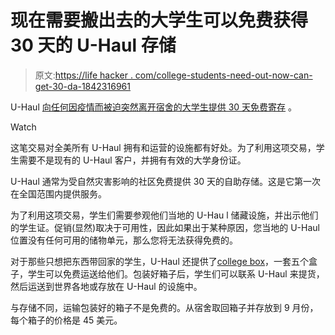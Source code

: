 # 现在需要搬出去的大学生可以免费获得 30 天的 U-Haul 存储

> 原文:[https://life hacker . com/college-students-need-out-now-can-get-30-da-1842316961](https://lifehacker.com/college-students-who-need-to-move-out-now-can-get-30-da-1842316961)

U-Haul [向任何因疫情而被迫突然离开宿舍的大学生提供 30 天免费寄存](https://www.uhaul.com/Articles/About/20625/College-Students-U-Haul-Offers-30-Days-Free-Self-Storage-amid-Coronavirus-Outbreak/) 。

Watch

这笔交易对全美所有 U-Haul 拥有和运营的设施都有好处。为了利用这项交易，学生需要不是现有的 U-Haul 客户，并拥有有效的大学身份证。

U-Haul 通常为受自然灾害影响的社区免费提供 30 天的自助存储。这是它第一次在全国范围内提供服务。

为了利用这项交易，学生们需要参观他们当地的 U-Hau l 储藏设施，并出示他们的学生证。促销(显然)取决于可用性，因此如果出于某种原因，您当地的 U-Haul 位置没有任何可用的储物单元，那么您将无法获得免费的。

对于那些只想把东西带回家的学生，U-Haul 还提供了[college box](https://www.collegeboxes.com/)，一套五个盒子，学生可以免费运送给他们。包装好箱子后，学生们可以联系 U-Haul 来提货，然后运送到世界各地或存放在 U-Haul 的设施中。

与存储不同，运输包装好的箱子不是免费的。从宿舍取回箱子并存放到 9 月份，每个箱子的价格是 45 美元。